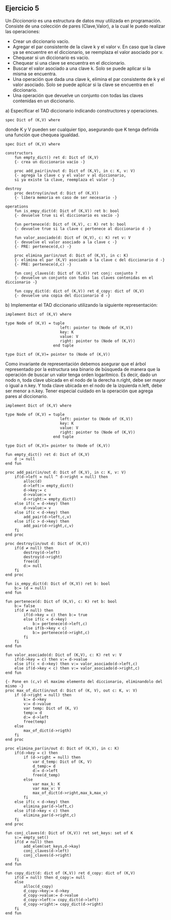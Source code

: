 ## Ejercicio 5
Un *Diccionario* es una estructura de datos muy utilizada en programación. Consiste de una colección de pares (Clave,Valor), a la cual le puedo realizar las operaciones:
- Crear un diccionario vacío.
- Agregar el par consistente de la clave k y el valor v. En caso que la clave ya se encuentre en el diccionario, se reemplaza el valor asociado por v.
- Chequear si un diccionario es vacío.
- Chequear si una clave se encuentra en el diccionario.
- Buscar el valor asociado a una clave k. Solo se puede aplicar si la misma se encuentra.
- Una operación que dada una clave k, elimina el par consistente de k y el valor asociado. Solo se puede aplicar si la clave se encuentra en el diccionario.
- Una operación que devuelve un conjunto con todas las claves contenidas en un diccionario.

a) Especificar el TAD diccionario indicando constructores y operaciones.
```
spec Dict of (K,V) where
```
donde K y V pueden ser cualquier tipo, asegurando que K tenga definida una función que chequea igualdad.

```
spec Dict of (K,V) where

constructors
    fun empty_dict() ret d: Dict of (K,V)
    {- crea un diccionario vacío -}

    proc add_pair(in/out d: Dict of (K,V), in c: K, v: V)
    {- agrega la clave c y el valor v al diccionario, 
    si ya existe la clave, reemplaza el valor -}

destroy
    proc destroy(in/out d: Dict of (K,V))
    {- libera memoria en caso de ser necesario -}

operations
    fun is_empy_dict(d: Dict of (K,V)) ret b: bool
    {- devuelve true si el diccionario es vacío -}

    fun pertenece(d: Dict of (K,V), c: K) ret b: bool
    {- devuelve true si la clave c pertenece al diccionario d -}

    fun valor_asociado(d: Dict of (K,V), c: K) ret v: V
    {- devuelve el valor asociado a la clave c -}
    {- PRE: pertenece(d,c) -}
    
    proc elimina_par(in/out d: Dict of (K,V), in c: K)
    {- elimina el par (K,V) asociado a la clave c del diccionario d -}
    {- PRE: pertenece(d,c) -}

    fun conj_claves(d: Dict of (K,V)) ret conj: conjunto ?
    {- devuelve un conjunto con todas las claves contenidas en el diccionario -}

    fun copy_dict(d: dict of (K,V)) ret d_copy: dict of (K,V)
    {- devuelve una copia del diccionario d -}
```



b) Implementar el TAD diccionario utilizando la siguiente representación:
```
implement Dict of (K,V) where

type Node of (K,V) = tuple
                        left: pointer to (Node of (K,V))
                        key: K
                        value: V
                        right: pointer to (Node of (K,V))
                     end tuple

type Dict of (K,V)= pointer to (Node of (K,V))
```
Como invariante de representación debemos asegurar que el árbol representado por la estructura sea binario de búsqueda de manera que la operación de buscar un valor tenga orden logarítmico. Es decir, dado un nodo n, toda clave ubicada en el nodo de la derecha n.right, debe ser mayor o igual a n.key. Y toda clave ubicada en el nodo de la izquierda n.left, debe ser menor a n.key. Tener especial cuidado en la operación que agrega pares al diccionario.

```
implement Dict of (K,V) where

type Node of (K,V) = tuple
                        left: pointer to (Node of (K,V))
                        key: K
                        value: V
                        right: pointer to (Node of (K,V))
                     end tuple

type Dict of (K,V)= pointer to (Node of (K,V))

fun empty_dict() ret d: Dict of (K,V)
    d := null
end fun

proc add_pair(in/out d: Dict of (K,V), in c: K, v: V)
    if(d->left = null ^ d->right = null) then
        alloc(d)
        d->left:= empty_dict()
        d->key:= c
        d->value:= v
        d->right:= empty_dict()
    else if(c = d->key) then
        d->value:= v
    else if(c < d->key) then
        add_pair(d->left,c,v)
    else if(c > d->key) then
        add_pair(d->right,c,v)
    fi
end proc

proc destroy(in/out d: Dict of (K,V))
    if(d ≠ null) then
        destroy(d->left)
        destroy(d->right)
        free(d)
        d:= null
    fi
end proc

fun is_empy_dict(d: Dict of (K,V)) ret b: bool
    b:= (d = null)
end fun

fun pertenece(d: Dict of (K,V), c: K) ret b: bool
    b:= false
    if(d ≠ null) then
        if(d->key = c) then b:= true
        else if(c < d->key)
            b:= pertenece(d->left,c)
        else if(b->key < c)
            b:= pertenece(d->right,c)
        fi
    fi
end fun

fun valor_asociado(d: Dict of (K,V), c: K) ret v: V
    if(d->key = c) then v:= d->value
    else if(c < d->key) then v:= valor_asociado(d->left,c)
    else if(d->key < c) then v:= valor_asociado(d->right,c)
end fun

{- Pone en (c,v) el maximo elemento del diccionario, eliminandolo del mismo -}
proc max_of_dict(in/out d: Dict of (K, V), out c: K, v: V)
    if (d->right = null) then
        k:= d->key
        v:= d->value
        var temp: Dict of (K, V)
        temp:= d
        d:= d->left
        free(temp)
    else
        max_of_dict(d->rigth)
    fi
end proc
    
proc elimina_par(in/out d: Dict of (K,V), in c: K)
    if(d->key = c) then
        if (d->right = null) then
            var d_temp: Dict of (K, V)
            d_temp:= d
            d:= d->left
            free(d_temp)
        else
            var max_k: K
            var max_v: V
            max_of_dict(d->right,max_k,max_v)
        fi
    else if(c < d->key) then
        elimina_par(d->left,c)
    else if(d->key < c) then
        elimina_par(d->right,c)
    fi
end proc

fun conj_claves(d: Dict of (K,V)) ret set_keys: set of K
    s:= empty_set()
    if(d ≠ null) then
        add_elem(set_keys,d->kay)
        conj_claves(d->left)
        conj_claves(d->right)
    fi
end fun

fun copy_dict(d: dict of (K,V)) ret d_copy: dict of (K,V)
    if(d = null) then d_copy:= null
    else
        alloc(d_copy)
        d_copy->key:= d->key
        d_copy->value:= d->value
        d_copy->left:= copy_dict(d->left)
        d_copy->right:= copy_dict(d->right)
    fi
end fun
```
